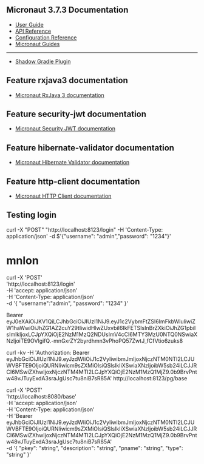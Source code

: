 ## Micronaut 3.7.3 Documentation

- [User Guide](https://docs.micronaut.io/3.7.3/guide/index.html)
- [API Reference](https://docs.micronaut.io/3.7.3/api/index.html)
- [Configuration Reference](https://docs.micronaut.io/3.7.3/guide/configurationreference.html)
- [Micronaut Guides](https://guides.micronaut.io/index.html)
---

- [Shadow Gradle Plugin](https://plugins.gradle.org/plugin/com.github.johnrengelman.shadow)
## Feature rxjava3 documentation

- [Micronaut RxJava 3 documentation](https://micronaut-projects.github.io/micronaut-rxjava3/snapshot/guide/index.html)


## Feature security-jwt documentation

- [Micronaut Security JWT documentation](https://micronaut-projects.github.io/micronaut-security/latest/guide/index.html)


## Feature hibernate-validator documentation

- [Micronaut Hibernate Validator documentation](https://micronaut-projects.github.io/micronaut-hibernate-validator/latest/guide/index.html)


## Feature http-client documentation

- [Micronaut HTTP Client documentation](https://docs.micronaut.io/latest/guide/index.html#httpClient)

## Testing login

curl -X "POST" "http://localhost:8123/login" -H 'Content-Type: application/json' -d $'{"username": "admin","password": "1234"}'


# mnlon


curl -X 'POST' \
  'http://localhost:8123/login' \
  -H 'accept: application/json' \
  -H 'Content-Type: application/json' \
  -d '{ 
  "username":"admin",
  "password": "1234"
}'


Bearer eyJ0eXAiOiJKV1QiLCJhbGciOiJIUzI1NiJ9.eyJ1c2VybmFtZSI6ImFkbWluIiwiZW1haWwiOiJhZG1AZ2cuY29tIiwidHlwZUxvbiI6IkFETSIsInBrZXkiOiJhZG1pbiIsImlkIjoxLCJpYXQiOjE2NzM1MzQ2NDUsImV4cCI6MTY3MzU0NTQ0NSwiaXNzIjoiTE9OVlgifQ.-mnGxrZY2byrdhmn3vPhoPQ57ZwtJ_fCfVtio6zuks8


curl -kv  -H 'Authorization: Bearer eyJhbGciOiJIUzI1NiJ9.eyJzdWIiOiJ1c2VyIiwibmJmIjoxNjczNTM0NTI2LCJUWVBFTE9OIjoiQURNIiwicm9sZXMiOlsiQSIsIkIiXSwiaXNzIjoibW5sb24iLCJJRCI6MSwiZXhwIjoxNjczNTM4MTI2LCJpYXQiOjE2NzM1MzQ1MjZ9.0b9BrvPntw48vJTuyExdA3sraJgUsc7tu8niB7sR85A'  http://localhost:8123/pg/base

curl -X 'POST' \
  'http://localhost:8080/base' \
  -H 'accept: application/json' \
  -H 'Content-Type: application/json' \
  -H 'Bearer eyJhbGciOiJIUzI1NiJ9.eyJzdWIiOiJ1c2VyIiwibmJmIjoxNjczNTM0NTI2LCJUWVBFTE9OIjoiQURNIiwicm9sZXMiOlsiQSIsIkIiXSwiaXNzIjoibW5sb24iLCJJRCI6MSwiZXhwIjoxNjczNTM4MTI2LCJpYXQiOjE2NzM1MzQ1MjZ9.0b9BrvPntw48vJTuyExdA3sraJgUsc7tu8niB7sR85A' \
  -d '{
  "pkey": "string",
  "description": "string",
  "pname": "string",
  "type": "string"
}'





